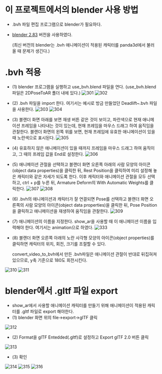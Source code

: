 # 이 프로젝트에서의 blender 사용 방법

- .bvh 파일 편집 프로그램으로 blender가 필요하다.
- [blender 2.83](https://www.blender.org/download/releases/2-83/) 버전을 사용하였다.
  
  (최신 버전의 blender는 .bvh 애니메이션이 적용된 캐릭터를 panda3d에서 불러올 때 문제가 생긴다.)


# .bvh 적용  
- (1) blender 프로그램을 실행하고 use_bvh.blend 파일을 연다. (use_bvh.blend 파일은 2DPoseToAR 폴더 내에 있다.)
![301](https://github.com/user-attachments/assets/5caafb6d-5982-48c4-85e3-28ed9b9b458e)
![302](https://github.com/user-attachments/assets/3b206279-ba2e-4659-86b2-b57b5578c7c4)

- (2) .bvh 파일을 import 한다. 여기서는 예시로 방금 만들었던 Deadlift~.bvh 파일을 사용한다.
![303](https://github.com/user-attachments/assets/699b1f0f-2c8b-4190-8293-e11ae26bd4cc)
![304](https://github.com/user-attachments/assets/f6b585b9-5f67-4e89-8d9f-eb5b14fd19de)

- (3) 블랜더 화면 아래를 보면 재생 버튼 같은 것이 보이고, 파란색으로 현재 애니메이션 프레임을 나타내는 것이 있는데, 현재 프레임을 마우스 드래그 하여 움직임을 관찰한다. 블랜더 화면의 왼쪽 위를 보면, 현재 프레임에 유효한 애니메이션이 있을 때 노란색으로 표시된다.
![305](https://github.com/user-attachments/assets/cfb0f904-95dc-4807-8d5f-2e135696435d)

- (4) 유효하지 않은 애니메이션이 있을 때까지 프레임을 마우스 드래그 하여 움직이고, 그 때의 프레임 값을 End로 설정한다.
![306](https://github.com/user-attachments/assets/4951c5dd-fe06-4ba1-898c-5bb2137224bd)

- (5) 애니메이션 관절을 선택하고 블랜더 화면 오른쪽 아래의 사람 모양의 아이콘(object data properties)을 클릭한 뒤, Rest Position을 클릭하여 미리 설정해 놓은 캐릭터와 같은 자세가 되도록 한다. 이후 캐릭터와 애니메이션 관절을 모두 선택하고, ctrl + p를 누른 뒤, Armature Deform의 With Automatic Weights를 클릭한다.
![307](https://github.com/user-attachments/assets/a64bb26c-0e72-421b-95bf-0319d8553888)
![308](https://github.com/user-attachments/assets/4f6d81b6-91e8-4fc1-9b4e-3c731b2c5f75)

- (6) .bvh의 애니메이션과 캐릭터가 잘 연결되면 Pose를 선택하고 블랜더 화면 오른쪽의 사람 모양의 아이콘(object data properties)을 클릭한 뒤, Pose Position을 클릭하고 애니메이션을 재생하여 움직임을 관찰한다.
![309](https://github.com/user-attachments/assets/1056aa3a-d3aa-4720-ab36-ae2afbb36a05)

- (7) 애니메이션의 이름을 지정한다. show_ar을 사용할 때 이 애니메이션 이름을 입력해야 한다. 여기서는 animation으로 하였다.
![333](https://github.com/user-attachments/assets/8954e451-9603-415b-924a-c8338d82316b)

- (8) 블랜더 화면 오른쪽 아래의 노란 사각형 모양의 아이콘(object properties)를 클릭하면 캐릭터의 위치, 회전, 크기를 조절할 수 있다.

  convert_video_to_bvh에서 만든 .bvh파일은 애니메이션 관절이 반대로 뒤집혀져 있으므로, y축 기준으로 180도 회전시킨다.

![310](https://github.com/user-attachments/assets/27b940d3-da36-41f3-ac9e-099ba76b7f34)
![311](https://github.com/user-attachments/assets/992afe59-1ac3-447a-ab47-34ef6533b636)


# blender에서 .gltf 파일 export
- show_ar에서 사용할 애니메이션 캐릭터를 만들기 위해 애니메이션이 적용된 캐릭터를 .gltf 파일로 export 해야한다.
- (1) blender 화면 위의 file->export->glTF 클릭

![312](https://github.com/user-attachments/assets/bdd7dbc3-9ef6-4a42-8ab8-cb268ff818dc)

- (2) Format을 glTF Entedded(.gltf)로 설정하고 Export glTF 2.0 버튼 클릭

![313](https://github.com/user-attachments/assets/e9e1d54e-02a5-4697-9aa3-db092bae1888)

- (3) 확인

![314](https://github.com/user-attachments/assets/6717a543-28c5-4f2d-8c61-4ffb73b0c04b)
![315](https://github.com/user-attachments/assets/372451dc-cfa6-474f-812d-6b8c6ada2a27)
![316](https://github.com/user-attachments/assets/28b566a1-db03-4070-9386-ef692295acff)
